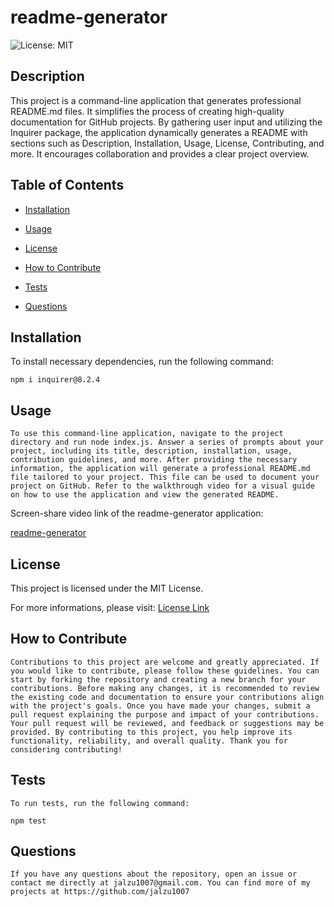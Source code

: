 # readme-generator
  ![License: MIT](https://img.shields.io/badge/License-MIT-yellow.svg)
  
  ## Description

  This project is a command-line application that generates professional README.md files. It simplifies the process of creating high-quality documentation for GitHub projects. By gathering user input and utilizing the Inquirer package, the application dynamically generates a README with sections such as Description, Installation, Usage, License, Contributing, and more. It encourages collaboration and provides a clear project overview. 

  ## Table of Contents

  - [Installation](#installation)
  
  - [Usage](#usage)
  
  - [License](#license)

  - [How to Contribute](#Contribute)

  - [Tests](#tests)

  - [Questions](#questions)

  ## Installation

  To install necessary dependencies, run the following command:

    npm i inquirer@8.2.4

  ## Usage

    To use this command-line application, navigate to the project directory and run node index.js. Answer a series of prompts about your project, including its title, description, installation, usage, contribution guidelines, and more. After providing the necessary information, the application will generate a professional README.md file tailored to your project. This file can be used to document your project on GitHub. Refer to the walkthrough video for a visual guide on how to use the application and view the generated README.

  Screen-share video link of the readme-generator application:

  [readme-generator](https://www.youtube.com/watch?v=xSXGZpiKwKw)

  ## License  

  This project is licensed under the MIT License.

  For more informations, please visit: [License Link](https://opensource.org/licenses/MIT)

  ## How to Contribute

    Contributions to this project are welcome and greatly appreciated. If you would like to contribute, please follow these guidelines. You can start by forking the repository and creating a new branch for your contributions. Before making any changes, it is recommended to review the existing code and documentation to ensure your contributions align with the project's goals. Once you have made your changes, submit a pull request explaining the purpose and impact of your contributions. Your pull request will be reviewed, and feedback or suggestions may be provided. By contributing to this project, you help improve its functionality, reliability, and overall quality. Thank you for considering contributing!

  ## Tests

    To run tests, run the following command:

    npm test

  ## Questions

    If you have any questions about the repository, open an issue or contact me directly at jalzu1007@gmail.com. You can find more of my projects at https://github.com/jalzu1007